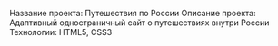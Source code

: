 Название проекта: Путешествия по России
Описание проекта: Адаптивный одностраничный сайт о путешествиях внутри России
Технологии: HTML5, CSS3
